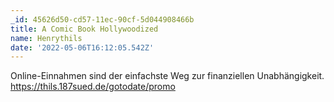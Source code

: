 ```yaml
---
_id: 45626d50-cd57-11ec-90cf-5d044908466b
title: A Comic Book Hollywoodized
name: Henrythils
date: '2022-05-06T16:12:05.542Z'
---
```

Online-Einnahmen sind der einfachste Weg zur finanziellen Unabhängigkeit. https://thils.187sued.de/gotodate/promo

